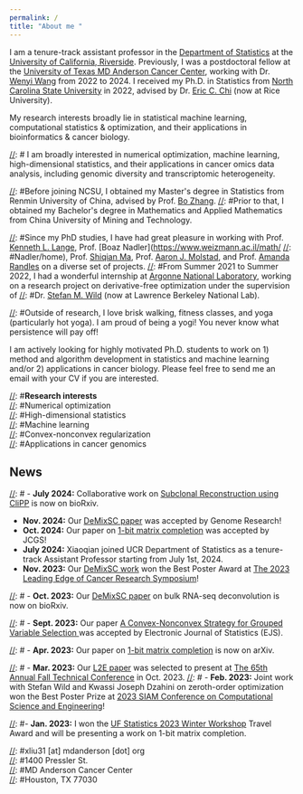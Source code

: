 ```yaml
---
permalink: /
title: "About me "
---
```


I am a tenure-track assistant professor in the [Department of Statistics](https://statistics.ucr.edu/) at the [University of California, Riverside](https://www.ucr.edu/). Previously, I was a postdoctoral fellow at the [University of Texas MD Anderson Cancer Center](https://www.mdanderson.org/), working with Dr. [Wenyi Wang](https://odin.mdacc.tmc.edu/~wwang7/) from 2022 to 2024. I received my Ph.D. in Statistics from [North Carolina State University](https://statistics.sciences.ncsu.edu/) in 2022, advised by Dr. [Eric C. Chi](http://www.ericchi.com/) (now at Rice University). 

My research interests broadly lie in statistical machine learning, computational statistics & optimization, and their applications in bioinformatics & cancer biology.

[//]: # I am broadly interested in numerical optimization, machine learning, high-dimensional statistics, and their applications in cancer omics data analysis, including genomic diversity and transcriptomic heterogeneity. 


[//]: #Before joining NCSU, I obtained my Master's degree in Statistics from Renmin University of China, advised by Prof. [Bo Zhang](http://stat.ruc.edu.cn/en/teacher_more.php?cid=89248&id=52). 
[//]: #Prior to that, I obtained my Bachelor's degree in Mathematics and Applied Mathematics from China University of Mining and Technology. 

[//]: #Since my PhD studies, I have had great pleasure in working with Prof. [Kenneth L. Lange](https://people.healthsciences.ucla.edu/institution/personnel?personnel_id=45702), Prof. [Boaz Nadler](https://www.weizmann.ac.il/math/
[//]: #Nadler/home), Prof. [Shiqian Ma](https://sqma.rice.edu/), Prof. [Aaron J. Molstad](https://ajmolstad.github.io/), and Prof. [Amanda Randles](https://randleslab.pratt.duke.edu/people/amanda-randles) on a diverse set of projects. 
[//]: #From Summer 2021 to Summer 2022, I had a wonderful internship at [Argonne National Laboratory](https://www.anl.gov/mcs/lans), working on a research project on derivative-free optimization under the supervision of 
[//]: #Dr. [Stefan M. Wild](https://wildsm.github.io/) (now at Lawrence Berkeley National Lab). 

[//]: #Outside of research, I love brisk walking, fitness classes, and yoga (particularly hot yoga). I am proud of being a yogi! You never know what persistence will pay off!  

I am actively looking for highly motivated Ph.D. students to work on 1) method and algorithm development in statistics and machine learning and/or 2) applications in cancer biology. Please feel free to send me an email with your CV if you are interested. 

[//]: #**Research interests**\
[//]: #Numerical optimization\
[//]: #High-dimensional statistics\
[//]: #Machine learning\
[//]: #Convex-nonconvex regularization\
[//]: #Applications in cancer genomics

##  News
[//]: # - **July 2024:** Collaborative work on [Subclonal Reconstruction using CliPP](https://www.biorxiv.org/content/10.1101/2024.07.03.601939v1) is now on bioRxiv.
- **Nov. 2024:** Our [DeMixSC paper](https://www.biorxiv.org/content/10.1101/2023.10.10.561733v3) was accepted by Genome Research!
- **Oct. 2024:** Our paper on [1-bit matrix completion](https://arxiv.org/abs/2304.13940) was accepted by JCGS!
- **July 2024:**  Xiaoqian joined UCR Department of Statistics as a tenure-track Assistant Professor starting from July 1st, 2024. 
- **Nov. 2023:** Our [DeMixSC work](https://www.biorxiv.org/content/10.1101/2023.10.10.561733v1) won the Best Poster Award at [The 2023 Leading Edge of Cancer Research Symposium](https://www.mdanderson.org/research/research-resources/conferences-seminars/symposium-on-cancer-research.html)!

[//]: # - **Oct. 2023:** Our [DeMixSC paper](https://www.biorxiv.org/content/10.1101/2023.10.10.561733v1) on bulk RNA-seq deconvolution is now on bioRxiv.

[//]: # - **Sept. 2023:** Our paper [A Convex-Nonconvex Strategy for Grouped Variable Selection ](https://arxiv.org/abs/2111.15075) was accepted by Electronic Journal of Statistics (EJS).

[//]: # - **Apr. 2023:** Our paper on [1-bit matrix completion](https://arxiv.org/abs/2304.13940) is now on arXiv.

[//]: # - **Mar. 2023:** Our [L2E paper](https://www.tandfonline.com/doi/full/10.1080/00401706.2022.2118172) was selected to present at [The 65th Annual Fall Technical Conference](https://falltechnicalconference.org/) in Oct. 2023.
[//]: # - **Feb. 2023:** Joint work with Stefan Wild and Kwassi Joseph Dzahini on zeroth-order optimization won the Best Poster Prize at [2023 SIAM Conference on Computational Science and Engineering](https://www.siam.org/conferences/cm/conference/cse23)!

[//]: #- **Jan. 2023:** I won the [UF Statistics 2023 Winter Workshop](https://informatics.research.ufl.edu/event/statistics-annual-winter-workshop-2023/) Travel Award and will be presenting a work on 1-bit matrix completion.

[//]: #**Contact**\
[//]: #xliu31 [at] mdanderson [dot] org\
[//]: #1400 Pressler St.\
[//]: #MD Anderson Cancer Center\
[//]: #Houston, TX 77030






